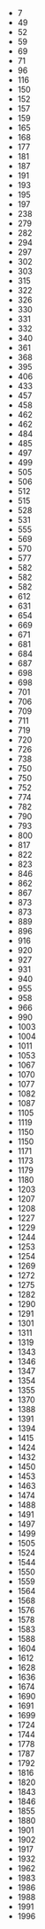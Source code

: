 * 7
* 49
* 52
* 59
* 69
* 71
* 96
* 116
* 150
* 152
* 157
* 159
* 165
* 168
* 177
* 181
* 187
* 191
* 193
* 195
* 197
* 238
* 279
* 282
* 294
* 297
* 302
* 303
* 315
* 322
* 326
* 330
* 331
* 332
* 340
* 361
* 368
* 395
* 406
* 433
* 457
* 458
* 462
* 462
* 484
* 485
* 497
* 499
* 505
* 506
* 512
* 515
* 528
* 531
* 555
* 569
* 570
* 577
* 582
* 582
* 582
* 612
* 631
* 654
* 669
* 671
* 681
* 684
* 687
* 698
* 698
* 701
* 706
* 709
* 711
* 719
* 720
* 726
* 738
* 750
* 750
* 752
* 774
* 782
* 790
* 793
* 800
* 817
* 822
* 823
* 846
* 862
* 867
* 873
* 873
* 889
* 896
* 916
* 920
* 927
* 931
* 940
* 955
* 958
* 966
* 990
* 1003
* 1004
* 1011
* 1053
* 1067
* 1070
* 1077
* 1082
* 1087
* 1105
* 1119
* 1150
* 1150
* 1171
* 1173
* 1179
* 1180
* 1203
* 1207
* 1208
* 1227
* 1229
* 1244
* 1253
* 1254
* 1269
* 1272
* 1275
* 1282
* 1290
* 1291
* 1301
* 1311
* 1319
* 1343
* 1346
* 1347
* 1354
* 1355
* 1370
* 1388
* 1391
* 1394
* 1415
* 1424
* 1432
* 1450
* 1453
* 1463
* 1474
* 1488
* 1491
* 1497
* 1499
* 1505
* 1524
* 1544
* 1550
* 1559
* 1564
* 1568
* 1576
* 1578
* 1583
* 1588
* 1604
* 1612
* 1628
* 1636
* 1674
* 1690
* 1691
* 1699
* 1724
* 1744
* 1778
* 1787
* 1792
* 1816
* 1820
* 1843
* 1846
* 1855
* 1880
* 1901
* 1902
* 1917
* 1932
* 1962
* 1983
* 1986
* 1988
* 1991
* 1996
